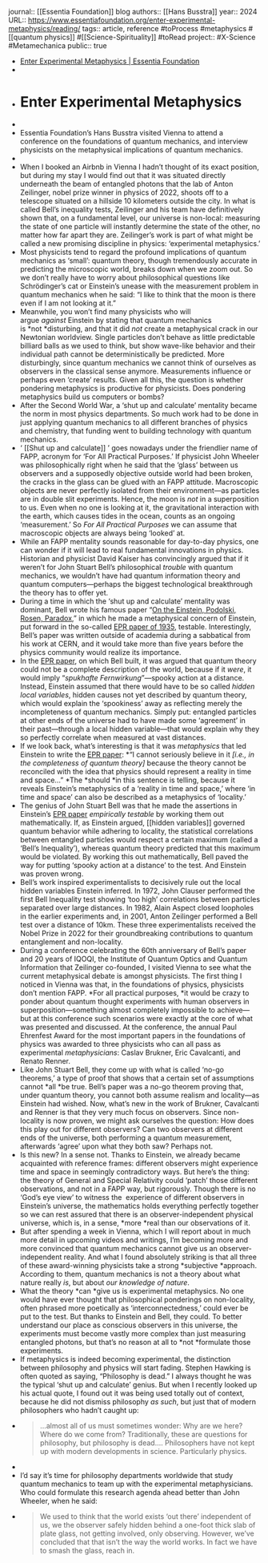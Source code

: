 journal:: [[Essentia Foundation]] blog 
authors:: [[Hans Busstra]] 
year:: 2024
URL:: https://www.essentiafoundation.org/enter-experimental-metaphysics/reading/
tags:: article, reference #toProcess #metaphysics #[[quantum physics]] #[[Science-Spirituality]] #toRead 
project:: #X-Science #Metamechanica 
public:: true

- [Enter Experimental Metaphysics | Essentia Foundation](https://www.essentiafoundation.org/enter-experimental-metaphysics/reading/)
-
- # Enter Experimental Metaphysics
-
- Essentia Foundation’s Hans Busstra visited Vienna to attend a conference on the foundations of quantum mechanics, and interview physicists on the metaphysical implications of quantum mechanics.
-
- When I booked an Airbnb in Vienna I hadn’t thought of its exact position, but during my stay I would find out that it was situated directly underneath the beam of entangled photons that the lab of Anton Zeilinger, nobel prize winner in physics of 2022, shoots off to a telescope situated on a hillside 10 kilometers outside the city. In what is called Bell’s inequality tests, Zeilinger and his team have definitively shown that, on a fundamental level, our universe is non-local: measuring the state of one particle will instantly determine the state of the other, no matter how far apart they are. Zeilinger’s work is part of what might be called a new promising discipline in physics: ‘experimental metaphysics.’
- Most physicists tend to regard the profound implications of quantum mechanics as ‘small’: quantum theory, though tremendously accurate in predicting the microscopic world, breaks down when we zoom out. So we don’t really have to worry about philosophical questions like Schrödinger’s cat or Einstein’s unease with the measurement problem in quantum mechanics when he said: “I like to think that the moon is there even if I am not looking at it.”
- Meanwhile, you won’t find many physicists who will argue *against* Einstein by stating that quantum mechanics is *not *disturbing, and that it did *not* create a metaphysical crack in our Newtonian worldview. Single particles don’t behave as little predictable billiard balls as we used to think, but show wave-like behavior and their individual path cannot be deterministically be predicted. More disturbingly, since quantum mechanics we cannot think of ourselves as observers in the classical sense anymore. Measurements influence or perhaps even ‘create’ results. Given all this, the question is whether pondering metaphysics is productive for physicists. Does pondering metaphysics build us computers or bombs?
- After the Second World War, a ‘shut up and calculate’ mentality became the norm in most physics departments. So much work had to be done in just applying quantum mechanics to all different branches of physics and chemistry, that funding went to building technology with quantum mechanics.
- ‘ [[Shut up and calculate]] ’ goes nowadays under the friendlier name of FAPP, acronym for ‘For All Practical Purposes.’ If physicist John Wheeler was philosophically right when he said that the ‘glass’ between us observers and a supposedly objective outside world had been broken, the cracks in the glass can be glued with an FAPP attitude. Macroscopic objects are never perfectly isolated from their environment—as particles are in double slit experiments. Hence, the moon is *not* in a superposition to us. Even when no one is looking at it, the gravitational interaction with the earth, which causes tides in the ocean, counts as an ongoing ‘measurement.’ So *For All Practical Purposes* we can assume that macroscopic objects are always being ‘looked’ at.
- While an FAPP mentality sounds reasonable for day-to-day physics, one can wonder if it will lead to real fundamental innovations in physics. Historian and physicist David Kaiser has convincingly argued that if it weren’t for John Stuart Bell’s philosophical *trouble* with quantum mechanics, we wouldn’t have had quantum information theory and quantum computers—perhaps the biggest technological breakthrough the theory has to offer yet.
- During a time in which the ‘shut up and calculate’ mentality was dominant, Bell wrote his famous paper “[On the Einstein, Podolski, Rosen, Paradox](https://cds.cern.ch/record/111654/files/vol1p195-200_001.pdf),” in which he made a metaphysical concern of Einstein, put forward in the so-called [EPR paper of 1935](https://plato.stanford.edu/entries/qt-epr/), testable. Interestingly, Bell’s paper was written outside of academia during a sabbatical from his work at CERN, and it would take more than five years before the physics community would realize its importance.
- In the [EPR paper](https://plato.stanford.edu/entries/qt-epr/), on which Bell built, it was argued that quantum theory could not be a complete description of the world, because if it *were*, it would imply “*spukhafte Fernwirkung*”—spooky action at a distance. Instead, Einstein assumed that there would have to be so called *hidden local variables*, hidden causes not yet described by quantum theory, which would explain the ‘spookiness’ away as reflecting merely the incompleteness of quantum mechanics. Simply put: entangled particles at other ends of the universe had to have made some ‘agreement’ in their past—through a local hidden variable—that would explain why they so perfectly correlate when measured at vast distances.
- If we look back, what’s interesting is that it was *metaphysics* that led Einstein to write the [EPR paper](https://plato.stanford.edu/entries/qt-epr/): *“I cannot seriously believe in it *[i.e., in the completeness of quantum theory]* because the theory cannot be reconciled with the idea that physics should represent a reality in time and space…” *The *should *in this sentence is telling, because it reveals Einstein’s metaphysics of a ‘reality in time and space,’ where ‘in time and space’ can also be described as a metaphysics of ‘locality.’
- The genius of John Stuart Bell was that he made the assertions in Einstein’s [EPR paper](https://plato.stanford.edu/entries/qt-epr/) *empirically testable* by working them out mathematically. If, as Einstein argued, [[hidden variables]] governed quantum behavior while adhering to locality, the statistical correlations between entangled particles would respect a certain maximum (called a ‘Bell’s Inequality’), whereas quantum theory predicted that this maximum would be violated. By working this out mathematically, Bell paved the way for putting ‘spooky action at a distance’ to the test. And Einstein was proven wrong.
- Bell’s work inspired experimentalists to decisively rule out the local hidden variables Einstein inferred. In 1972, John Clauser performed the first Bell Inequality test showing ‘too high’ correlations between particles separated over large distances. In 1982, Alain Aspect closed loopholes in the earlier experiments and, in 2001, Anton Zeilinger performed a Bell test over a distance of 10km. These three experimentalists received the Nobel Prize in 2022 for their groundbreaking contributions to quantum entanglement and non-locality.
- During a conference celebrating the 60th anniversary of Bell’s paper and 20 years of IQOQI, the Institute of Quantum Optics and Quantum Information that Zeilinger co-founded, I visited Vienna to see what the current metaphysical debate is amongst physicists. The first thing I noticed in Vienna was that, in the foundations of physics, physicists don’t mention FAPP. *For all practical purposes, *it would be crazy to ponder about quantum thought experiments with human observers in superposition—something almost completely impossible to achieve—but at this conference such scenarios were exactly at the core of what was presented and discussed. At the conference, the annual Paul Ehrenfest Award for the most important papers in the foundations of physics was awarded to three physicists who can all pass as experimental *metaphysicians*: Caslav Brukner, Eric Cavalcanti, and Renato Renner.
- Like John Stuart Bell, they come up with what is called ‘no-go theorems,’ a type of proof that shows that a certain set of assumptions cannot *all *be true. Bell’s paper was a no-go theorem proving that, under quantum theory, you cannot both assume realism and locality—as Einstein had wished. Now, what’s new in the work of Brukner, Cavalcanti and Renner is that they very much focus on observers. Since non-locality is now proven, we might ask ourselves the question: How does this play out for different observers? Can two observers at different ends of the universe, both performing a quantum measurement, afterwards ‘agree’ upon what they both saw? Perhaps not.
- Is this new? In a sense not. Thanks to Einstein, we already became acquainted with reference frames: different observers might experience time and space in seemingly contradictory ways. But here’s the thing: the theory of General and Special Relativity could ‘patch’ those different observations, and not in a FAPP way, but rigorously. Though there is no ‘God’s eye view’ to witness the  experience of different observers in Einstein’s universe, the mathematics holds everything perfectly together so we can rest assured that there is an observer-independent physical universe, which is, in a sense, *more *real than our observations of it.
- But after spending a week in Vienna, which I will report about in much more detail in upcoming videos and writings, I’m becoming more and more convinced that quantum mechanics cannot give us an observer-independent reality. And what I found absolutely striking is that all three of these award-winning physicists take a strong *subjective *approach. According to them, quantum mechanics is not a theory about what nature really *is*, but about *our knowledge of nature*.
- What the theory *can *give us is experimental metaphysics. No one would have ever thought that philosophical ponderings on non-locality, often phrased more poetically as ‘interconnectedness,’ could ever be put to the test. But thanks to Einstein and Bell, they could. To better understand our place as conscious observers in this universe, the experiments must become vastly more complex than just measuring entangled photons, but that’s no reason at all to *not *formulate those experiments.
- If metaphysics is indeed becoming experimental, the distinction between philosophy and physics will start fading. Stephen Hawking is often quoted as saying, “Philosophy is dead.” I always thought he was the typical ‘shut up and calculate’ genius. But when I recently looked up his actual quote, I found out it was being used totally out of context, because he did not dismiss philosophy *as* *such*, but just that of modern philosophers who hadn’t caught up:
- >…almost all of us must sometimes wonder: Why are we here? Where do we come from? Traditionally, these are questions for philosophy, but philosophy is dead…. Philosophers have not kept up with modern developments in science. Particularly physics.
-
- I’d say it’s time for philosophy departments worldwide that study quantum mechanics to team up with the experimental metaphysicians. Who could formulate this research agenda ahead better than John Wheeler, when he said:
- > We used to think that the world exists ‘out there’ independent of us, we the observer safely hidden behind a one-foot thick slab of plate glass, not getting involved, only observing. However, we’ve concluded that that isn’t the way the world works. In fact we have to smash the glass, reach in.